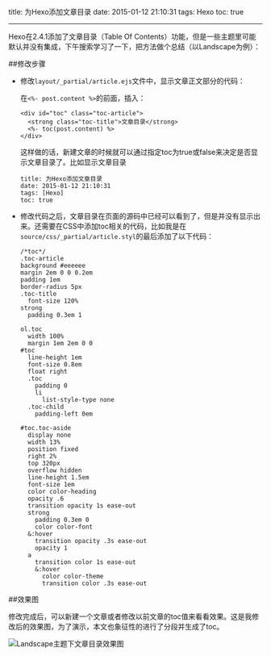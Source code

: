 title: 为Hexo添加文章目录
date: 2015-01-12 21:10:31
tags: Hexo
toc: true

---

Hexo在2.4.1添加了文章目录（Table Of Contents）功能，但是一些主题里可能默认并没有集成，下午搜索学习了一下，把方法做个总结（以Landscape为例）：
<!--more-->

##修改步骤

* 修改`layout/_partial/article.ejs`文件中，显示文章正文部分的代码：

   在`<%- post.content %>`的前面，插入：
   
   ```
   <div id="toc" class="toc-article">
     <strong class="toc-title">文章目录</strong>
     <%- toc(post.content) %>
   </div>
   ```
   
   这样做的话，新建文章的时候就可以通过指定toc为true或false来决定是否显示文章目录了。比如显示文章目录
   
   ```
   title: 为Hexo添加文章目录
   date: 2015-01-12 21:10:31
   tags: [Hexo]
   toc: true
   ```

* 修改代码之后，文章目录在页面的源码中已经可以看到了，但是并没有显示出来。还需要在CSS中添加toc相关的代码，比如我是在`source/css/_partial/article.styl`的最后添加了以下代码：

   ```
   /*toc*/
   .toc-article
   background #eeeeee
   margin 2em 0 0 0.2em
   padding 1em
   border-radius 5px
   .toc-title
     font-size 120%
   strong
     padding 0.3em 1

   ol.toc
     width 100%
     margin 1em 2em 0 0
   #toc
     line-height 1em
     font-size 0.8em
     float right
     .toc
       padding 0 
       li
         list-style-type none
     .toc-child 
       padding-left 0em
   
   #toc.toc-aside
     display none
     width 13%
     position fixed
     right 2%
     top 320px
     overflow hidden
     line-height 1.5em
     font-size 1em
     color color-heading
     opacity .6
     transition opacity 1s ease-out
     strong
       padding 0.3em 0
       color color-font
     &:hover
       transition opacity .3s ease-out
       opacity 1
     a
       transition color 1s ease-out
       &:hover
         color color-theme
         transition color .3s ease-out   

   ```


##效果图

修改完成后，可以新建一个文章或者修改以前文章的toc值来看看效果。这是我修改后的效果图，为了演示，本文也象征性的进行了分段并生成了toc。

![Landscape主题下文章目录效果图](/image/toc_demo.png)

